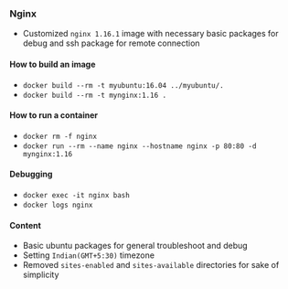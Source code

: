### Nginx

* Customized `nginx 1.16.1` image with necessary basic packages for debug and ssh package for remote connection

#### How to build an image

* `docker build --rm -t myubuntu:16.04 ../myubuntu/.`
* `docker build --rm -t mynginx:1.16 .`

#### How to run a container

* `docker rm -f nginx`
* `docker run --rm --name nginx --hostname nginx -p 80:80 -d mynginx:1.16`

#### Debugging
* `docker exec -it nginx bash`
* `docker logs nginx`

#### Content

* Basic ubuntu packages for general troubleshoot and debug
* Setting `Indian(GMT+5:30)` timezone
* Removed `sites-enabled` and `sites-available` directories for sake of simplicity
